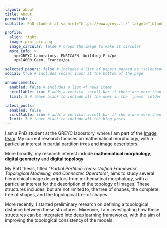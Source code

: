 ```yaml
---
layout: about
title: About
permalink: /
subtitle: PhD student at <a href="https://www.greyc.fr/" target="_blank">GREYC Laboratory</a>, supervised by <a href="https://kenmochi.users.greyc.fr/" target="_blank">Dr. Yukiko Kenmochi</a>.

profile:
  align: right
  image: prof_pic.png
  image_circular: false # crops the image to make it circular
  more_info: >
    <p>GREYC Laboratory, ENSICAEN, Building F </p>
    <p>14000 Caen, France</p>

selected_papers: false # includes a list of papers marked as "selected={true}"
social: true # includes social icons at the bottom of the page

announcements:
  enabled: false # includes a list of news items
  scrollable: true # adds a vertical scroll bar if there are more than 3 news items
  limit: 5 # leave blank to include all the news in the `_news` folder

latest_posts:
  enabled: false
  scrollable: true # adds a vertical scroll bar if there are more than 3 new posts items
  limit: 3 # leave blank to include all the blog posts
---
```


I am a PhD student at the GREYC laboratory, where I am part of the [Image team](https://www.greyc.fr/equipes/image/).
My current research focuses on mathematical morphology, with a particular interest in partial partition trees and image descriptors. 

More broadly, my research interest include **mathematical morphology**, **digital geometry** and **digital topology**. 

My PhD thesis, titled "_Partial Partition Trees: Unified Framework, Topological Modelling, and Connected Operators_",  aims to study several hierarchical image descriptors from mathematical morphology, with a particular interest for the description of the topology of images.
These structures includes, but are not limited to, the tree of shapes, the complete tree of shapes, and the topological tree of shapes.

More recently, I started preliminary research on defining a topological distance between these structures. 
Moreover, I am investigating how these structures can be integrated into deep learning frameworks, with the aim of improving the topological consistency of the models.
